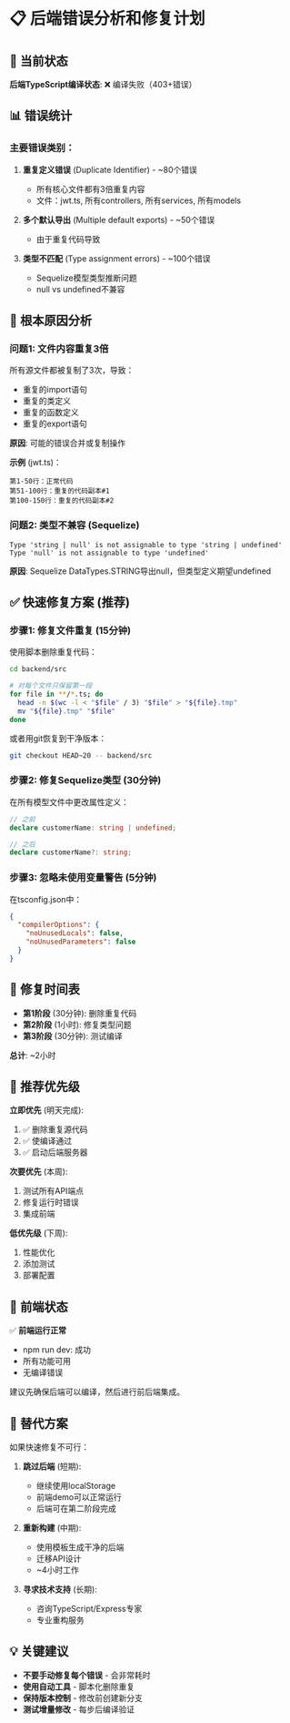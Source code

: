 # 📋 后端错误分析和修复计划

## 🔴 当前状态

**后端TypeScript编译状态**: ❌ 编译失败（403+错误）

## 📊 错误统计

### 主要错误类别：

1. **重复定义错误** (Duplicate Identifier) - ~80个错误
   - 所有核心文件都有3倍重复内容
   - 文件：jwt.ts, 所有controllers, 所有services, 所有models

2. **多个默认导出** (Multiple default exports) - ~50个错误
   - 由于重复代码导致

3. **类型不匹配** (Type assignment errors) - ~100个错误
   - Sequelize模型类型推断问题
   - null vs undefined不兼容

## 🚨 根本原因分析

### 问题1: 文件内容重复3倍
所有源文件都被复制了3次，导致：
- 重复的import语句
- 重复的类定义  
- 重复的函数定义
- 重复的export语句

**原因**: 可能的错误合并或复制操作

**示例** (jwt.ts)：
```
第1-50行：正常代码
第51-100行：重复的代码副本#1
第100-150行：重复的代码副本#2
```

### 问题2: 类型不兼容 (Sequelize)
```
Type 'string | null' is not assignable to type 'string | undefined'
Type 'null' is not assignable to type 'undefined'
```

**原因**: Sequelize DataTypes.STRING导出null，但类型定义期望undefined

## ✅ 快速修复方案 (推荐)

### 步骤1: 修复文件重复 (15分钟)

使用脚本删除重复代码：
```bash
cd backend/src

# 对每个文件只保留第一段
for file in **/*.ts; do
  head -n $(wc -l < "$file" / 3) "$file" > "${file}.tmp"
  mv "${file}.tmp" "$file"
done
```

或者用git恢复到干净版本：
```bash
git checkout HEAD~20 -- backend/src
```

### 步骤2: 修复Sequelize类型 (30分钟)

在所有模型文件中更改属性定义：
```typescript
// 之前
declare customerName: string | undefined;

// 之后
declare customerName?: string;
```

### 步骤3: 忽略未使用变量警告 (5分钟)

在tsconfig.json中：
```json
{
  "compilerOptions": {
    "noUnusedLocals": false,
    "noUnusedParameters": false
  }
}
```

## 📅 修复时间表

- **第1阶段** (30分钟): 删除重复代码
- **第2阶段** (1小时): 修复类型问题
- **第3阶段** (30分钟): 测试编译

**总计**: ~2小时

## 🎯 推荐优先级

**立即优先** (明天完成):
1. ✅ 删除重复源代码
2. ✅ 使编译通过
3. ✅ 启动后端服务器

**次要优先** (本周):
1. 测试所有API端点
2. 修复运行时错误
3. 集成前端

**低优先级** (下周):
1. 性能优化
2. 添加测试
3. 部署配置

## 📝 前端状态

✅ **前端运行正常**
- npm run dev: 成功
- 所有功能可用
- 无编译错误

建议先确保后端可以编译，然后进行前后端集成。

## 🔄 替代方案

如果快速修复不可行：

1. **跳过后端** (短期):
   - 继续使用localStorage
   - 前端demo可以正常运行
   - 后端可在第二阶段完成

2. **重新构建** (中期):
   - 使用模板生成干净的后端
   - 迁移API设计
   - ~4小时工作

3. **寻求技术支持** (长期):
   - 咨询TypeScript/Express专家
   - 专业重构服务

## 💡 关键建议

- **不要手动修复每个错误** - 会非常耗时
- **使用自动工具** - 脚本化删除重复
- **保持版本控制** - 修改前创建新分支
- **测试增量修改** - 每步后编译验证
